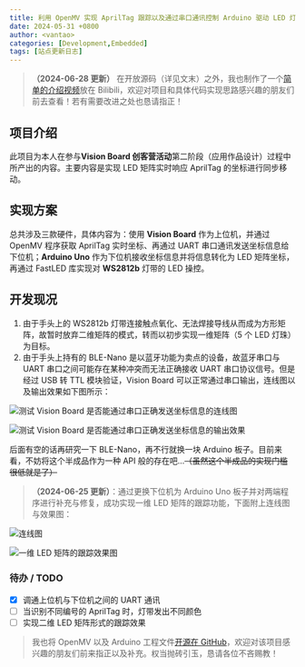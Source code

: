 ```yaml
---
title: 利用 OpenMV 实现 AprilTag 跟踪以及通过串口通讯控制 Arduino 驱动 LED 灯带
date: 2024-05-31 +0800
author: <vantao>
categories: [Development,Embedded]
tags: [站点更新日志]
---
```


> **（2024-06-28 更新）** 在开放源码（详见文末）之外，我也制作了一个[简单的介绍视频](https://b23.tv/lZ4OD92 "简单的介绍视频")放在 Bilibili，欢迎对项目和具体代码实现思路感兴趣的朋友们前去查看！若有需要改进之处也恳请指正！

## 项目介绍

此项目为本人在参与**Vision Board 创客营活动**第二阶段（应用作品设计）过程中所产出的内容。主要内容是实现 LED 矩阵实时响应 AprilTag 的坐标进行同步移动。

## 实现方案

总共涉及三款硬件，具体内容为：使用 **Vision Board** 作为上位机，并通过 OpenMV 程序获取 AprilTag 实时坐标、再通过 UART 串口通讯发送坐标信息给下位机；**Arduino Uno** 作为下位机接收坐标信息并将信息转化为 LED 矩阵坐标，再通过 FastLED 库实现对 **WS2812b** 灯带的 LED 操控。

## 开发现况

1. 由于手头上的 WS2812b 灯带连接触点氧化、无法焊接导线从而成为方形矩阵，故暂时放弃二维矩阵的模式，转而以初步实现一维矩阵（5 个 LED 灯珠）为目标。
2. 由于手头上持有的 BLE-Nano 是以蓝牙功能为卖点的设备，故蓝牙串口与 UART 串口之间可能存在某种冲突而无法正确接收 UART 串口协议信号。但是经过 USB 转 TTL 模块验证，Vision Board 可以正常通过串口输出，连线图以及输出效果如下图所示：

![测试 Vision Board 是否能通过串口正确发送坐标信息的连线图](https://file1.elecfans.com/web2/M00/EB/64/wKgaomZYoKOAMaBrAFZ8x5H8TnA442.jpg)

![测试 Vision Board 是否能通过串口正确发送坐标信息的输出效果](https://file1.elecfans.com/web2/M00/EA/7C/wKgZomZYnCCAMEu7AAh2KK3YZ7M274.gif)

后面有空的话再研究一下 BLE-Nano，再不行就换一块 Arduino 板子。目前来看，不妨将这个半成品作为一种 API 般的存在吧…~~（虽然这个半成品的实现门槛很低就是了）~~

> **（2024-06-25 更新）**：通过更换下位机为 Arduino Uno 板子并对两端程序进行补充与修复，成功实现一维 LED 矩阵的跟踪功能，下面附上连线图与效果图：

![连线图](https://file1.elecfans.com/web2/M00/F3/C9/wKgaomZ6osiAQaMEAFCb8SNVoMs994.jpg)

![一维 LED 矩阵的跟踪效果图](https://file1.elecfans.com/web2/M00/F2/DF/wKgZomZ6pTqAEQz4AHGhpkcbLjs200.gif)

### 待办 / TODO

- [x] 调通上位机与下位机之间的 UART 通讯
- [ ] 当识别不同编号的 AprilTag 时，灯带发出不同颜色
- [ ] 实现二维 LED 矩阵形式的跟踪效果

> 我也将 OpenMV 以及 Arduino 工程文件[开源在 GitHub](https://github.com/Tenktau/LEDFollower)，欢迎对该项目感兴趣的朋友们前来指正以及补充。权当抛砖引玉，恳请各位不吝赐教！
